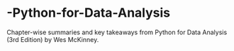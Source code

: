 # -Python-for-Data-Analysis
Chapter-wise summaries and key takeaways from Python for Data Analysis (3rd Edition) by Wes McKinney.
